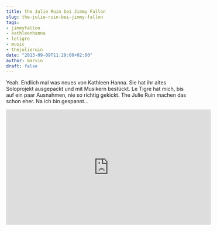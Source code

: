 ```yaml
---
title: the Julie Ruin bei Jimmy Fallon
slug: the-julie-ruin-bei-jimmy-fallon
tags:
- jimmyfallon
- kathleenhanna
- letigre
- music
- thejulieruin
date: "2013-09-09T11:29:00+02:00"
author: marvin
draft: false
---
```

Yeah. Endlich mal was neues von Kathleen Hanna. Sie hat ihr altes
Soloprojekt ausgepackt und mit Musikern bestückt. Le Tigre hat mich, bis
auf ein paar Ausnahmen, nie so richtig gekickt. The Julie Ruin machen
das schon eher. Na ich bin gespannt...

<iframe width="560" height="315" src="http://www.nbc.com/assets/video/widget/widget.html?vid=n40323" frameborder="0"></iframe>